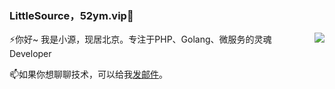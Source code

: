 ### LittleSource，52ym.vip🌱

<img align="right" src="https://github-readme-stats.vercel.app/api?username=LittleSource&show_icons=true&icon_color=0366d6&text_color=24292e&bg_color=ffffff" />

⚡你好~ 我是小源，现居北京。专注于PHP、Golang、微服务的灵魂Developer



📫如果你想聊聊技术，可以给我[发邮件](888@ymkj8.com)。

<!--
**LittleSource/LittleSource** is a ✨ _special_ ✨ repository because its `README.md` (this file) appears on your GitHub profile.

Here are some ideas to get you started:

- 🔭 I’m currently working on ...
- 🌱 I’m currently learning ...
- 👯 I’m looking to collaborate on ...
- 🤔 I’m looking for help with ...
- 💬 Ask me about ...
- 📫 How to reach me: ...
- 😄 Pronouns: ...
- ⚡ Fun fact: ...
-->
